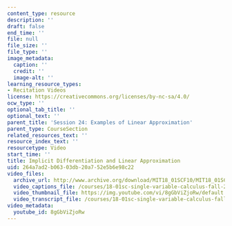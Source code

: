 ```yaml
---
content_type: resource
description: ''
draft: false
end_time: ''
file: null
file_size: ''
file_type: ''
image_metadata:
  caption: ''
  credit: ''
  image-alt: ''
learning_resource_types:
- Recitation Videos
license: https://creativecommons.org/licenses/by-nc-sa/4.0/
ocw_type: ''
optional_tab_title: ''
optional_text: ''
parent_title: 'Session 24: Examples of Linear Approximation'
parent_type: CourseSection
related_resources_text: ''
resource_index_text: ''
resourcetype: Video
start_time: ''
title: Implicit Differentiation and Linear Approximation
uid: 264a7ad2-b063-03db-20a7-52e5b6e98c22
video_files:
  archive_url: http://www.archive.org/download/MIT18_01SCF10/MIT18_01SCF10Rec_16_300k.mp4
  video_captions_file: /courses/18-01sc-single-variable-calculus-fall-2010/9f9a00bd4a1455b69e80d4bedd65c154_21789.vtt
  video_thumbnail_file: https://img.youtube.com/vi/8gGbViZjoRw/default.jpg
  video_transcript_file: /courses/18-01sc-single-variable-calculus-fall-2010/e0d2d2093a102614f61c8d390e6190c5_21789.pdf
video_metadata:
  youtube_id: 8gGbViZjoRw
---
```


